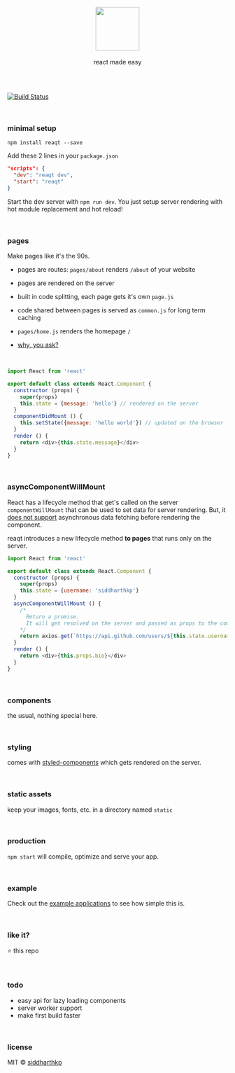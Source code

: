 <p align="center">
  <img src="https://raw.githubusercontent.com/siddharthkp/reaqt/master/art/reaqt.png" height="100px"/>
  <br><br>
  react made easy
  <br><br>
</p>

&nbsp;

[![Build Status](https://travis-ci.org/siddharthkp/reaqt.svg?branch=master)](https://travis-ci.org/siddharthkp/reaqt)

&nbsp;

### minimal setup
```
npm install reaqt --save
```


Add these 2 lines in your `package.json`

```json
"scripts": {
  "dev": "reaqt dev",
  "start": "reaqt"
}
```

Start the dev server with `npm run dev`. You just setup server rendering with hot module replacement and hot reload!

&nbsp;

### pages

Make pages like it's the 90s.
&nbsp;
- pages are routes: `pages/about` renders `/about` of your website

- pages are rendered on the server

- built in code splitting, each page gets it's own `page.js`

- code shared between pages is served as `common.js` for long term caching

- `pages/home.js` renders the homepage `/`

- [why, you ask?](https://rauchg.com/2014/7-principles-of-rich-web-applications#server-rendered-pages-are-not-optional)

&nbsp;

```js
import React from 'react'

export default class extends React.Component {
  constructor (props) {
    super(props)
    this.state = {message: 'hello'} // rendered on the server
  }
  componentDidMount () {
    this.setState({message: 'hello world'}) // updated on the browser
  }
  render () {
    return <div>{this.state.message}</div>
  }
}

```

&nbsp;

### asyncComponentWillMount

React has a lifecycle method that get's called on the server `componentWillMount` that can be used to set data for server rendering. But, it [does not support](https://github.com/facebook/react/issues/1739) asynchronous data fetching before rendering the component.

reaqt introduces a new lifecycle method **to pages** that runs only on the server.

```js
import React from 'react'

export default class extends React.Component {
  constructor (props) {
    super(props)
    this.state = {username: 'siddharthkp'}
  }
  asyncComponentWillMount () {
    /*
      Return a promise.
      It will get resolved on the server and passed as props to the component.
    */
    return axios.get(`https://api.github.com/users/${this.state.username}`)
  }
  render () {
    return <div>{this.props.bio}</div>
  }
}

```

&nbsp;

### components

the usual, nothing special here.

&nbsp;

### styling

comes with [styled-components](https://github.com/styled-components/styled-components) which gets rendered on the server.

&nbsp;

### static assets

keep your images, fonts, etc. in a directory named `static`

&nbsp;

### production

`npm start` will compile, optimize and serve your app.

&nbsp;

### example

Check out the [example applications](https://github.com/siddharthkp/reaqt/tree/master/examples) to see how simple this is.

&nbsp;

### like it?

:star: this repo

&nbsp;

### todo

- easy api for lazy loading components
- server worker support
- make first build faster

&nbsp;

### license

MIT © [siddharthkp](https://github.com/siddharthkp)
